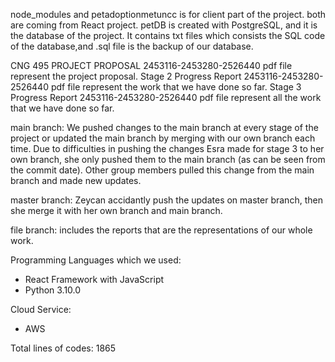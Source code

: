 node_modules and petadoptionmetuncc is for client part of the project. both are coming from React project.
petDB is created with PostgreSQL, and it is the database of the project. It contains txt files which consists the SQL code of the database,and .sql file is the backup of our database.

CNG 495 PROJECT PROPOSAL 2453116-2453280-2526440 pdf file represent the project proposal.
Stage 2 Progress Report 2453116-2453280-2526440 pdf file represent the work that we have done so far.
Stage 3 Progress Report 2453116-2453280-2526440 pdf file represent all the work that we have done so far.

main branch: We pushed changes to the main branch at every stage of the project or updated the main branch by merging with our own branch each time. Due to difficulties in pushing the changes Esra made for stage 3 to her own branch, she only pushed them to the main branch (as can be seen from the commit date). Other group members pulled this change from the main branch and made new updates.

master branch: Zeycan accidantly push the updates on master branch, then she merge it with her own branch and main branch.

file branch: includes the reports that are the representations of our whole work.

Programming Languages which we used:
- React Framework with JavaScript  
- Python 3.10.0 

Cloud Service:
- AWS 

Total lines of codes: 1865
